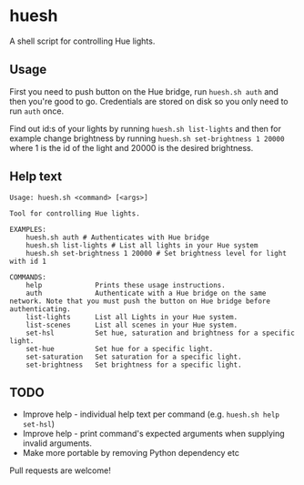 # huesh

A shell script for controlling Hue lights.

## Usage
First you need to push button on the Hue bridge, run `huesh.sh auth` and then you're good to go. Credentials are stored on disk so you only need to run `auth` once.

Find out id:s of your lights by running `huesh.sh list-lights` and then for example change brightness by running `huesh.sh set-brightness 1 20000` where 1 is the id of the light and 20000 is the desired brightness.

## Help text
```
Usage: huesh.sh <command> [<args>]

Tool for controlling Hue lights.

EXAMPLES:
    huesh.sh auth # Authenticates with Hue bridge
    huesh.sh list-lights # List all lights in your Hue system
    huesh.sh set-brightness 1 20000 # Set brightness level for light with id 1

COMMANDS:
    help             Prints these usage instructions.
    auth             Authenticate with a Hue bridge on the same network. Note that you must push the button on Hue bridge before authenticating.
    list-lights      List all Lights in your Hue system.
    list-scenes      List all scenes in your Hue system.
    set-hsl          Set hue, saturation and brightness for a specific light.
    set-hue          Set hue for a specific light.
    set-saturation   Set saturation for a specific light.
    set-brightness   Set brightness for a specific light.
```

## TODO
* Improve help - individual help text per command (e.g. `huesh.sh help set-hsl`)
* Improve help - print command's expected arguments when supplying invalid arguments.
* Make more portable by removing Python dependency etc

Pull requests are welcome!